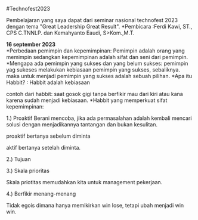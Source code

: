 #Technofest2023


Pembelajaran yang saya dapat dari seminar nasional technofest 2023 dengan tema "Great Leadership Great Result". 
*Pembicara :Ferdi Kawi, ST., CPS C.TNNLP. dan Kemahyanto Eaudi, S>Kom.,M.T.

**16 september 2023**  
*Perbedaan pemimpin dan kepemimpinan:
Pemimpin adalah orang yang memimpin sedangkan kepemimpinan adalah sifat dan seni dari pemimpin.
*Mengapa ada pemimpin yang sukses dan yang belum sukses:
pemimpin yag sukeses melakukan kebiasaan pemimpin yang sukses, sebaliknya. maka untuk menjadi pemimpin yang sukses adalah sebuah pilihan.
*Apa itu Habbit? :
Habbit adalah kebiasaan

contoh dari habbit: saat gosok gigi tanpa berfikir mau dari kiri atau kana karena sudah menjadi kebiasaan.
*Habbit yang memperkuat sifat kepemimpinan:


1.) Proaktif
Berani mencoba, jika ada permasalahan adalah kembali mencari solusi dengan menjadikannya tantangan dan bukan kesulitan.

proaktif bertanya sebelum diminta

aktif bertanya setelah diminta.


2.) Tujuan


3.) Skala prioritas


Skala priotitas memudahkan kita untuk management pekerjaan.


4.) Berfikir menang-menang


Tidak egois dimana hanya memikirkan win lose, tetapi ubah menjadi win win.



